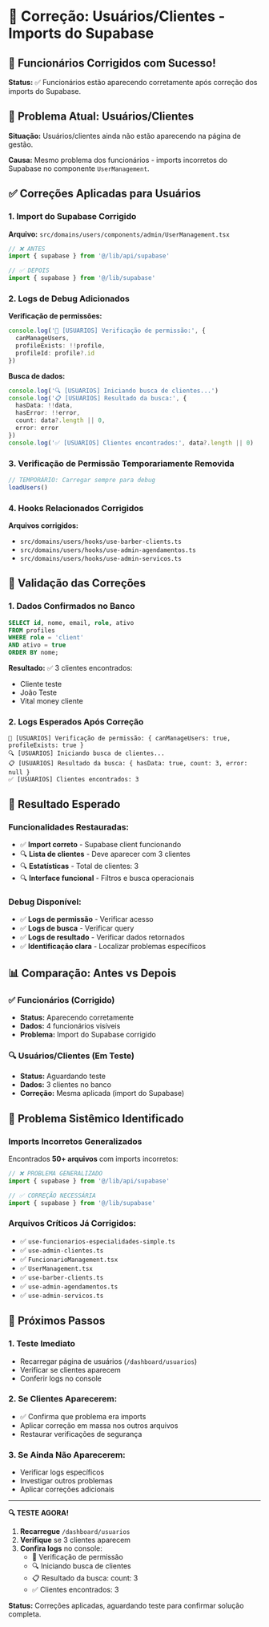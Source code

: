 # 🔧 Correção: Usuários/Clientes - Imports do Supabase

## 🎉 **Funcionários Corrigidos com Sucesso!**

**Status:** ✅ Funcionários estão aparecendo corretamente após correção dos imports do Supabase.

## 🚨 Problema Atual: Usuários/Clientes

**Situação:** Usuários/clientes ainda não estão aparecendo na página de gestão.

**Causa:** Mesmo problema dos funcionários - imports incorretos do Supabase no componente `UserManagement`.

## ✅ Correções Aplicadas para Usuários

### 1. **Import do Supabase Corrigido**

**Arquivo:** `src/domains/users/components/admin/UserManagement.tsx`

```typescript
// ❌ ANTES
import { supabase } from '@/lib/api/supabase'

// ✅ DEPOIS
import { supabase } from '@/lib/supabase'
```

### 2. **Logs de Debug Adicionados**

**Verificação de permissões:**
```typescript
console.log('🔐 [USUARIOS] Verificação de permissão:', {
  canManageUsers,
  profileExists: !!profile,
  profileId: profile?.id
})
```

**Busca de dados:**
```typescript
console.log('🔍 [USUARIOS] Iniciando busca de clientes...')
console.log('📋 [USUARIOS] Resultado da busca:', {
  hasData: !!data,
  hasError: !!error,
  count: data?.length || 0,
  error: error
})
console.log('✅ [USUARIOS] Clientes encontrados:', data?.length || 0)
```

### 3. **Verificação de Permissão Temporariamente Removida**

```typescript
// TEMPORÁRIO: Carregar sempre para debug
loadUsers()
```

### 4. **Hooks Relacionados Corrigidos**

**Arquivos corrigidos:**
- `src/domains/users/hooks/use-barber-clients.ts`
- `src/domains/users/hooks/use-admin-agendamentos.ts`
- `src/domains/users/hooks/use-admin-servicos.ts`

## 🧪 Validação das Correções

### 1. **Dados Confirmados no Banco**
```sql
SELECT id, nome, email, role, ativo 
FROM profiles 
WHERE role = 'client' 
AND ativo = true 
ORDER BY nome;
```
**Resultado:** ✅ 3 clientes encontrados:
- Cliente teste
- João Teste  
- Vital money cliente

### 2. **Logs Esperados Após Correção**
```
🔐 [USUARIOS] Verificação de permissão: { canManageUsers: true, profileExists: true }
🔍 [USUARIOS] Iniciando busca de clientes...
📋 [USUARIOS] Resultado da busca: { hasData: true, count: 3, error: null }
✅ [USUARIOS] Clientes encontrados: 3
```

## 🎯 Resultado Esperado

### Funcionalidades Restauradas:
- ✅ **Import correto** - Supabase client funcionando
- 🔍 **Lista de clientes** - Deve aparecer com 3 clientes
- 🔍 **Estatísticas** - Total de clientes: 3
- 🔍 **Interface funcional** - Filtros e busca operacionais

### Debug Disponível:
- ✅ **Logs de permissão** - Verificar acesso
- ✅ **Logs de busca** - Verificar query
- ✅ **Logs de resultado** - Verificar dados retornados
- ✅ **Identificação clara** - Localizar problemas específicos

## 📊 Comparação: Antes vs Depois

### ✅ **Funcionários (Corrigido)**
- **Status:** Aparecendo corretamente
- **Dados:** 4 funcionários visíveis
- **Problema:** Import do Supabase corrigido

### 🔍 **Usuários/Clientes (Em Teste)**
- **Status:** Aguardando teste
- **Dados:** 3 clientes no banco
- **Correção:** Mesma aplicada (import do Supabase)

## 🚨 Problema Sistêmico Identificado

### **Imports Incorretos Generalizados**
Encontrados **50+ arquivos** com imports incorretos:
```typescript
// ❌ PROBLEMA GENERALIZADO
import { supabase } from '@/lib/api/supabase'

// ✅ CORREÇÃO NECESSÁRIA
import { supabase } from '@/lib/supabase'
```

### **Arquivos Críticos Já Corrigidos:**
- ✅ `use-funcionarios-especialidades-simple.ts`
- ✅ `use-admin-clientes.ts`
- ✅ `FuncionarioManagement.tsx`
- ✅ `UserManagement.tsx`
- ✅ `use-barber-clients.ts`
- ✅ `use-admin-agendamentos.ts`
- ✅ `use-admin-servicos.ts`

## 🔧 Próximos Passos

### 1. **Teste Imediato**
- Recarregar página de usuários (`/dashboard/usuarios`)
- Verificar se clientes aparecem
- Conferir logs no console

### 2. **Se Clientes Aparecerem:**
- ✅ Confirma que problema era imports
- Aplicar correção em massa nos outros arquivos
- Restaurar verificações de segurança

### 3. **Se Ainda Não Aparecerem:**
- Verificar logs específicos
- Investigar outros problemas
- Aplicar correções adicionais

---

**🔍 TESTE AGORA!**

1. **Recarregue** `/dashboard/usuarios`
2. **Verifique** se 3 clientes aparecem
3. **Confira logs** no console:
   - 🔐 Verificação de permissão
   - 🔍 Iniciando busca de clientes
   - 📋 Resultado da busca: count: 3
   - ✅ Clientes encontrados: 3

**Status:** Correções aplicadas, aguardando teste para confirmar solução completa.